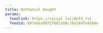 ```yaml
---
title: Nathaniel Daught
params:
  feedlink: https://social.lol/@nfd.rss
  feedid: b07a5ea9872f681a50c78a14dfe4284e
---
```

